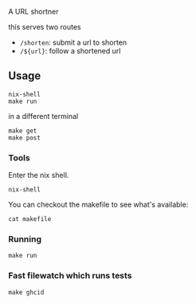 
A URL shortner

this serves two routes

+ `/shorten`: submit a url to shorten
+ `/${url}`: follow a shortened url

## Usage

```
nix-shell
make run
```

in a different terminal

```
make get
make post
```
### Tools
Enter the nix shell.
```
nix-shell
```
You can checkout the makefile to see what's available:
```
cat makefile
```

### Running
```
make run
```

### Fast filewatch which runs tests
```
make ghcid
```
